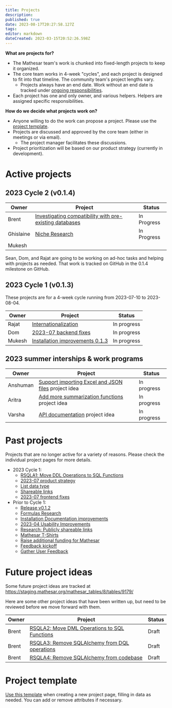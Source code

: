 ```yaml
---
title: Projects
description: 
published: true
date: 2023-08-17T20:27:58.127Z
tags: 
editor: markdown
dateCreated: 2023-03-15T20:52:26.598Z
---
```


**What are projects for?**
- The Mathesar team's work is chunked into fixed-length projects to keep it organized.
- The core team works in 4-week "cycles", and each project is designed to fit into that timeline. The community team's project lengths vary.
  - Projects always have an end date. Work without an end date is tracked under [ongoing responsibilities](/team/responsibilities.md).
- Each project has one and only owner, and various helpers. Helpers are assigned specific responsibilities.

**How do we decide what projects work on?**
- Anyone willing to do the work can propose a project. Please use the [project template](/en/projects/template).
- Projects are discussed and approved by the core team (either in meetings or via email).
  - The project manager facilitates these discussions.
- Project prioritization will be based on our product strategy (currently in development).

# Active projects
## 2023 Cycle 2 (v0.1.4)
| Owner     | Project                                                                                       | Status      |
|-----------|-----------------------------------------------------------------------------------------------|-------------|
| Brent     | [Investigating compatibility with pre-existing databases](./projects/preexisting-postgres.md) | In Progress |
| Ghislaine | [Niche Research](./projects/niche-research.md)                                                | In Progress |
| Mukesh    |                                                                                               |             |

Sean, Dom, and Rajat are going to be working on ad-hoc tasks and helping with projects as needed. That work is tracked on GitHub in the 0.1.4 milestone on GitHub.

## 2023 Cycle 1 (v0.1.3)
These projects are for a 4-week cycle running from 2023-07-10 to 2023-08-04.

| Owner     | Project | Status |
| --        | -- | -- |
| Rajat     | [Internationalization](./projects/internationalization.md) | In progress |
| Dom    		| [2023-07 backend fixes](./projects/2023-07-backend-fixes) | In progress |
| Mukesh    | [Installation improvements 0.1.3](./projects/installation-improvements-0_1_3.md) | In progress |

## 2023 summer interships & work programs

| Owner     | Project | Status |
| --        | -- | -- |
| Anshuman | [Support importing Excel and JSON files](/en/community/mentoring/project-ideas/import-excel-json-files) project idea | In progress |
| Aritra | [Add more summarization functions](/en/community/mentoring/project-ideas/more-summarizations) project idea | In progress |
| Varsha | [API documentation](/en/community/mentoring/project-ideas/api-documentation) project idea | In progress |

# Past projects
Projects that are no longer active for a variety of reasons. Please check the individual project pages for more details.

- 2023 Cycle 1:
	- [RSQLA1: Move DDL Operations to SQL Functions](./projects/sql-ddl-operations.md)
	- [2023-07 product strategy](./projects/2023-07-product-strategy)
	- [List data type](./projects/list-datatype) 
	- [Shareable links](./projects/shareable-links-implementation)
	- [2023-07 frontend fixes](./projects/2023-07-frontend-fixes.md)
- Prior to Cycle 1:
	- [Release v0.1.2](./projects/release-0-1-2)
	- [Formulas Research](./projects/formulas-research.md)
	- [Installation Documentation improvements](./projects/installation-documentation-improvements)
	- [2023-04 Usability Improvements](./projects/2023-04-usability-improvements.md)
	- [Research: Publicly shareable links](./projects/public-links-research)
	- [Mathesar T-Shirts](https://wiki.mathesar.org/en/projects/t-shirts)
	- [Raise additional funding for Mathesar](./projects/funding.md)
	- [Feedback kickoff](./projects/user-feedback-kickoff.md)
	- [Gather User Feedback](./projects/gather-user-feedback)

# Future project ideas
Some future project ideas are tracked at https://staging.mathesar.org/mathesar_tables/8/tables/9179/

Here are some other project ideas that have been written up, but need to be reviewed before we move forward with them.

| Owner     | Project | Status |
| --        | -- | -- |
| Brent     | [RSQLA2: Move DML Operations to SQL Functions](./projects/sql-dml-operations.md) | Draft |
| Brent     | [RSQLA3: Remove SQLAlchemy from DQL operations](./projects/sql-dql-operations.md) | Draft |
| Brent     | [RSQLA4: Remove SQLAlchemy from codebase](./projects/sql-alchemy-remove.md) | Draft |


# Project template
[Use this template](/projects/template) when creating a new project page, filling in data as needed. You can add or remove attributes if necessary.
